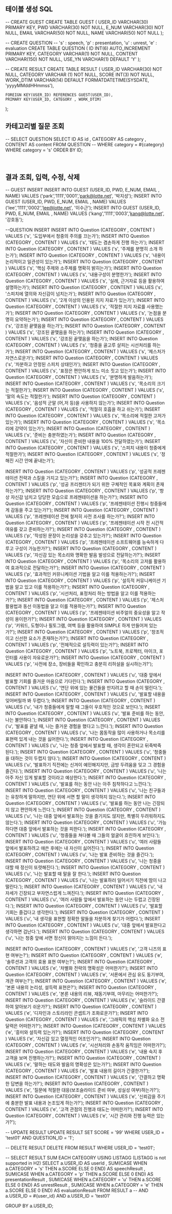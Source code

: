 ## 테이블 생성 SQL

-- CREATE GUEST
CREATE TABLE GUEST (
    USER_ID VARCHAR(30) PRIMARY KEY,
    PWD VARCHAR(30) NOT NULL,
    E_NUM VARCHAR(30) NOT NULL, 
    EMAIL VARCHAR(50) NOT NULL,
    NAME VARCHAR(50) NOT NULL
);



-- CREATE QUESTION
-- 's' : speech, 'p' : presentation, 'u' : unrest, 'e' : evaluation
CREATE TABLE QUESTION (
    ID INT(6) AUTO_INCREMENT PRIMARY KEY,
    CATEGORY VARCHAR(1) NOT NULL,
    CONTENT VARCHAR(150) NOT NULL,
    USE_YN VARCHAR(1) DEFAULT 'Y'
);



-- CREATE RESULT
CREATE TABLE RESULT (
    USER_ID VARCHAR(30) NOT NULL,
    CATEGORY VARCHAR (1) NOT NULL,
    SCORE INT(3) NOT NULL,
    WORK_DTIM VARCHAR(14) DEFAULT FORMATDATETIME(SYSDATE, 'yyyyMMddHHmmss'),
    

	FOREIGN KEY(USER_ID) REFERENCES GUEST(USER_ID),
	PRIMARY KEY(USER_ID, CATEGORY , WORK_DTIM)

);



## 카테고리별 질문 조회

-- SELECT QUESTION
SELECT ID          AS id
      , CATEGORY  AS category
      , CONTENT   AS content
  FROM QUESTION
-- WHERE category = #{category}
 WHERE category = 's'
ORDER BY ID;


 
## 결과 조회, 입력, 수정, 삭제

-- GUEST INSERT 
INSERT INTO GUEST (USER_ID, PWD, E_NUM, EMAIL , NAME) VALUES ('park','1111','0001','park@lotte.net', '박지성');
INSERT INTO GUEST (USER_ID, PWD, E_NUM, EMAIL , NAME) VALUES ('lee','1111','0002','lee@lotte.net', '이수근');
INSERT INTO GUEST (USER_ID, PWD, E_NUM, EMAIL , NAME) VALUES ('kang','1111','0003','kang@lotte.net', '강호동');

--QUESTION INSERT
INSERT INTO Question (CATEGORY , CONTENT ) VALUES ('s', '도입부에서 청중의 주의를 끄는가');
INSERT INTO Question (CATEGORY , CONTENT ) VALUES ('s', '태도는 겸손하게 진행 하는가');
INSERT INTO Question (CATEGORY , CONTENT ) VALUES ('s', '주제를 분명히 소개 하는가');
INSERT INTO Question (CATEGORY , CONTENT ) VALUES ('s', '내용이 논리적이고 일관성이 있는가');
INSERT INTO Question (CATEGORY , CONTENT ) VALUES ('s', '핵심 주제와 소주제를 명확히 밝히는가');
INSERT INTO Question (CATEGORY , CONTENT ) VALUES ('s', '내용구성이 분명한가');
INSERT INTO Question (CATEGORY , CONTENT ) VALUES ('s', '실례, 근거자료 등을 활용하여 설명하는가');
INSERT INTO Question (CATEGORY , CONTENT ) VALUES ('s', '스피치에 열의와 자신감이 넘치는가');
INSERT INTO Question (CATEGORY , CONTENT ) VALUES ('s', '2개 이상의 인용된 지지 자료가 있는가');
INSERT INTO Question (CATEGORY , CONTENT ) VALUES ('s', '적절한 지지 자료를 사용했는가');
INSERT INTO Question (CATEGORY , CONTENT ) VALUES ('s', '논점을 분명히 요약하는가');
INSERT INTO Question (CATEGORY , CONTENT ) VALUES ('s', '강조된 끝맺음을 하는가');
INSERT INTO Question (CATEGORY , CONTENT ) VALUES ('s', '강조된 끝맺음을 하는가');
INSERT INTO Question (CATEGORY , CONTENT ) VALUES ('s', '강조된 끝맺음을 하는가');
INSERT INTO Question (CATEGORY , CONTENT ) VALUES ('s', '청중을 골고루 살피는 시선처리를 하는가');
INSERT INTO Question (CATEGORY , CONTENT ) VALUES ('s', '제스처가 자연스로운가');
INSERT INTO Question (CATEGORY , CONTENT ) VALUES ('s', '차분하고 안정된 스피치 상태인가');
INSERT INTO Question (CATEGORY , CONTENT ) VALUES ('s', '표정은 편안하게 또느 미소 짓고 있는가');
INSERT INTO Question (CATEGORY , CONTENT ) VALUES ('s', '분명하게 발음하는가');
INSERT INTO Question (CATEGORY , CONTENT ) VALUES ('s', '목소리의 크기는 적절한가');
INSERT INTO Question (CATEGORY , CONTENT ) VALUES ('s', '말의 속도는 적절한가');
INSERT INTO Question (CATEGORY , CONTENT ) VALUES ('s', '음성적 군말 (어,저 등)을 사용하지 않는가');
INSERT INTO Question (CATEGORY , CONTENT ) VALUES ('s', '적절히 호흡을 하고 쉬는가');
INSERT INTO Question (CATEGORY , CONTENT ) VALUES ('s', '목소리에 적절한 고저가 있는가');
INSERT INTO Question (CATEGORY , CONTENT ) VALUES ('s', '목소리에 강약이 있는가');
INSERT INTO Question (CATEGORY , CONTENT ) VALUES ('s', '준비는 충분하였는가');
INSERT INTO Question (CATEGORY , CONTENT ) VALUES ('s', '자신이 준비한 내용을 100% 전달하였는가');
INSERT INTO Question (CATEGORY , CONTENT ) VALUES ('s', '스피치 내용이 청중에게 적절한가');
INSERT INTO Question (CATEGORY , CONTENT ) VALUES ('s', '정해진 시간 안에 끝내는가');



INSERT INTO Question (CATEGORY , CONTENT ) VALUES ('p', '성공적 프레젠테이션 전략과 스킬을 가지고 있는가?');
INSERT INTO Question (CATEGORY , CONTENT ) VALUES ('p', '성공 프리젠터가 되기 위한 구체적인 목표와 계획이 존재하는가?');
INSERT INTO Question (CATEGORY , CONTENT ) VALUES ('p', '항상 자신감 넘치고 당당한 모습으로 프레젠테이션을 하는가?');
INSERT INTO Question (CATEGORY , CONTENT ) VALUES ('p', '프레젠테이션 진행시 청중들에게 감동을 주고 있는가?');
INSERT INTO Question (CATEGORY , CONTENT ) VALUES ('p', '프레젠테이션 전에 철저히 사전 조사를 하는가?');
INSERT INTO Question (CATEGORY , CONTENT ) VALUES ('p', '프레젠테이션 시작 전 시간적 여유를 갖고 준비하는가?');
INSERT INTO Question (CATEGORY , CONTENT ) VALUES ('p', '작성된 문장이 논리성을 갖추고 있는가?');
INSERT INTO Question (CATEGORY , CONTENT ) VALUES ('p', '프레젠테이션 소프트웨어를 능숙하게 다루고 구성이 가능한가?');
INSERT INTO Question (CATEGORY , CONTENT ) VALUES ('p', '자신감 있는 목소리와 명확한 발음 발성으로 전달하는가?');
INSERT INTO Question (CATEGORY , CONTENT ) VALUES ('p', '목소리의 고저를 활용하여 효과적으로 전달하는가?');
INSERT INTO Question (CATEGORY , CONTENT ) VALUES ('p', '효과적인 커뮤니케이션 기법을 알고 이를 적용하는가?');
INSERT INTO Question (CATEGORY , CONTENT ) VALUES ('p', '설득적 커뮤니케이션 기법을 알고 있고 이를 적용하는가?');
INSERT INTO Question (CATEGORY , CONTENT ) VALUES ('p', '시선처리, 표정처리 하는 방법을 알고 이를 적용하는가?');
INSERT INTO Question (CATEGORY , CONTENT ) VALUES ('p', '제스처 활용법과 동선 이동법을 알고 이를 적용하는가?');
INSERT INTO Question (CATEGORY , CONTENT ) VALUES ('p', '프레젠테이션 비주얼의 중요성을 알고 작성이 용이한가?');
INSERT INTO Question (CATEGORY , CONTENT ) VALUES ('p', '키워드, 도형이나 필토그램, 여백 등을 활용하여 SIMPLE 하게 만들어져 있는가?');
INSERT INTO Question (CATEGORY , CONTENT ) VALUES ('p', '창조적이고 신선한 요소가 존재하는가?');
INSERT INTO Question (CATEGORY , CONTENT ) VALUES ('p', '전체적으로 설득력이 있는가?');
INSERT INTO Question (CATEGORY , CONTENT ) VALUES ('p', '노트북, 프로젝터, 마이크, 포인터를 사용이 자유로운가?');
INSERT INTO Question (CATEGORY , CONTENT ) VALUES ('p', '사전에 장소, 장비들을 확인하고 충분히 리허설을 실시하는가?');



INSERT INTO Question (CATEGORY , CONTENT ) VALUES ('u', '대중 앞에서 발표할 기회를 즐거운 마음으로 기다린다.');
INSERT INTO Question (CATEGORY , CONTENT ) VALUES ('u', '연단 위에 있는 물건들을 만지려고 할 때 손이 떨린다.');
INSERT INTO Question (CATEGORY , CONTENT ) VALUES ('u', '발표할 내용을 잊어버릴까 봐 두렵다.');
INSERT INTO Question (CATEGORY , CONTENT ) VALUES ('u', '내가 청중들에게 말할 때 그들이 우호적인 것으로 보인다.');
INSERT INTO Question (CATEGORY , CONTENT ) VALUES ('u', '발표 준비를 하는 동안, 나는 불안하다.');
INSERT INTO Question (CATEGORY , CONTENT ) VALUES ('u', '발표를 끝낼 때, 나는 즐거운 경험을 했다고 느낀다.');
INSERT INTO Question (CATEGORY , CONTENT ) VALUES ('u', '나는 몸동작을 많이 사용하거나 목소리를 표현력 있게 내는 것을 싫어한다.');
INSERT INTO Question (CATEGORY , CONTENT ) VALUES ('u', '나는 청중 앞에서 발표할 때, 생각이 혼란되고 뒤죽박죽 된다.');
INSERT INTO Question (CATEGORY , CONTENT ) VALUES ('u', '청중들을 대하는 것이 두렵지 않다.');
INSERT INTO Question (CATEGORY , CONTENT ) VALUES ('u', '발표하기 직전에는 신겨이 예민해지지만, 금방 두려움을 잊고 그 경험을 즐긴다.');
INSERT INTO Question (CATEGORY , CONTENT ) VALUES ('u', '나는 아주 자신 있게 발표할 것이라고 예상한다.');
INSERT INTO Question (CATEGORY , CONTENT ) VALUES ('u', '발표를 하는 동안 나는 아주 침착하다고 느낀다.');
INSERT INTO Question (CATEGORY , CONTENT ) VALUES ('u', '나는 친구들과는 유창하게 말하지만, 연단 위에 서면 할 말이 생각하지 않는다.');
INSERT INTO Question (CATEGORY , CONTENT ) VALUES ('u', '발표를 하는 동안 나는 긴장되지 않고 편안하게 느낀다.');
INSERT INTO Question (CATEGORY , CONTENT ) VALUES ('u', '나는 대중 앞에서 발표하는 것을 즐기지도 않지만, 특별히 두려워하지도 않는다.');
INSERT INTO Question (CATEGORY , CONTENT ) VALUES ('u', '가능하다면 대중 앞에서 발표하는 것을 피한다.');
INSERT INTO Question (CATEGORY , CONTENT ) VALUES ('u', '청중들을 쳐다볼 때 그들의 얼굴이 흐린하게 보인다.');
INSERT INTO Question (CATEGORY , CONTENT ) VALUES ('u', '여러 사람들 앞에서 발표하려고 애쓴 후에는 내 자신이 싫어진다.');
INSERT INTO Question (CATEGORY , CONTENT ) VALUES ('u', '나는 발표 준비하는 것을 즐긴다.');
INSERT INTO Question (CATEGORY , CONTENT ) VALUES ('u', '나는 청중을 대할 때 정신이 또렷해진다.');
INSERT INTO Question (CATEGORY , CONTENT ) VALUES ('u', '나는 발표할 때 말을 잘 한다.');
INSERT INTO Question (CATEGORY , CONTENT ) VALUES ('u', '나는 발표하러 일어서기 직전에 땀이 나고 떨린다.');
INSERT INTO Question (CATEGORY , CONTENT ) VALUES ('u', '내 자세가 긴장되고 부자연스럽게 느껴진다.');
INSERT INTO Question (CATEGORY , CONTENT ) VALUES ('u', '여러 사람들 앞에서 발표하는 동안 나는 두렵고 긴장된다.');
INSERT INTO Question (CATEGORY , CONTENT ) VALUES ('u', '발표할 기회는 즐겁다고 생각한다.');
INSERT INTO Question (CATEGORY , CONTENT ) VALUES ('u', '내 생각을 표현할 정확한 말들을 차분하게 찾기가 어렵다.');
INSERT INTO Question (CATEGORY , CONTENT ) VALUES ('u', '대중 앞에서 발표한다고 생각하면 겁난다.');
INSERT INTO Question (CATEGORY , CONTENT ) VALUES ('u', '나는 청중 앞에 서면 정신이 맑아지는 느낌이 든다.');



INSERT INTO Question (CATEGORY , CONTENT ) VALUES ('e', '고객 니즈의 표현 여부는?');
INSERT INTO Question (CATEGORY , CONTENT ) VALUES ('e', '솔루션과 고객의 효용 표현 여부는?');
INSERT INTO Question (CATEGORY , CONTENT ) VALUES ('e', '차별화 전략의 명확성은 어떠한가?');
INSERT INTO Question (CATEGORY , CONTENT ) VALUES ('e', '서론에서 관심 유도 동기부여, 개관 여부는?');
INSERT INTO Question (CATEGORY , CONTENT ) VALUES ('e', '본론 내용의 논리성, 설득력 표현은?');
INSERT INTO Question (CATEGORY , CONTENT ) VALUES ('e', '본론 내용의 리뷰, 재동기부여, 마무리는 어떠한가?');
INSERT INTO Question (CATEGORY , CONTENT ) VALUES ('e', '슬라이드 간결하여 알아보기 쉬운가?');
INSERT INTO Question (CATEGORY , CONTENT ) VALUES ('e', '디자인과 스토리라인 콘셉트가 조화로운가?');
INSERT INTO Question (CATEGORY , CONTENT ) VALUES ('e', '그래픽의 핵심 차별화 요소 전달력은 어떠한가?');
INSERT INTO Question (CATEGORY , CONTENT ) VALUES ('e', '흥미와 설득력 있는가?');
INSERT INTO Question (CATEGORY , CONTENT ) VALUES ('e', '자신감 있고 열정적인 어조인가?');
INSERT INTO Question (CATEGORY , CONTENT ) VALUES ('e', '시선처리와 손동작 움직임은 어떠한가?');
INSERT INTO Question (CATEGORY , CONTENT ) VALUES ('e', '내용 숙지 후 고객을 보며 진행하는가?');
INSERT INTO Question (CATEGORY , CONTENT ) VALUES ('e', '말하는 태도와 발음의 명확성은 있는가?');
INSERT INTO Question (CATEGORY , CONTENT ) VALUES ('e', '발표 내용의 길이가 간결한가?');
INSERT INTO Question (CATEGORY , CONTENT ) VALUES ('e', '간결하고 명확한 답변을 하는가?');
INSERT INTO Question (CATEGORY , CONTENT ) VALUES ('e', '질문에 적절한 대응(보조슬라이드 준비 여부, 성실성 여부)하는가?');
INSERT INTO Question (CATEGORY , CONTENT ) VALUES ('e', '신뢰감을 주기에 충분한 발표 내용과 논조있게 하는가?');
INSERT INTO Question (CATEGORY , CONTENT ) VALUES ('e', '고객 관점의 진행과 태도는 어떠한가?');
INSERT INTO Question (CATEGORY , CONTENT ) VALUES ('e', '시간 관리와 진행 능력은 있는가?');



-- UPDATE RESULT
UPDATE RESULT
SET    SCORE = '99'
 WHERE USER_ID = 'test01'
   AND QUESTION_ID = '1';



-- DELETE RESULT
DELETE FROM RESULT WHERE USER_ID = 'test01';



-- SELECT RESULT SUM EACH CATEGORY USING LISTAGG (LISTAGG is not supported in H2)
SELECT a.USER_ID        AS userId
      , SUM(CASE WHEN a.CATEGORY = 's' THEN a.SCORE ELSE 0 END) AS speechResult
      , SUM(CASE WHEN a.CATEGORY = 'p' THEN a.SCORE ELSE 0 END) AS presentationResult
      , SUM(CASE WHEN a.CATEGORY = 'u' THEN a.SCORE ELSE 0 END) AS unrestResult
      , SUM(CASE WHEN a.CATEGORY = 'e' THEN a.SCORE ELSE 0 END) AS evaluationResult
  FROM RESULT a
--   AND a.USER_ID = #{user_id}
  AND a.USER_ID = 'test01'

GROUP BY a.USER_ID;



